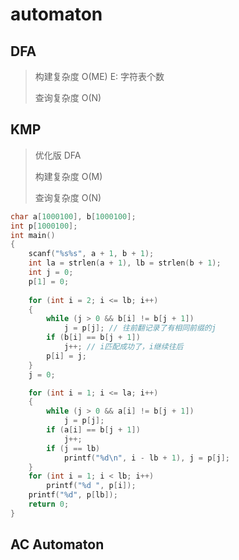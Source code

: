 # automaton

## DFA

> 构建复杂度 O(ME) E: 字符表个数
>
> 查询复杂度 O(N)

## KMP

> 优化版 DFA
>
> 构建复杂度 O(M)
>
> 查询复杂度 O(N)

```c++
char a[1000100], b[1000100];
int p[1000100];
int main()
{
    scanf("%s%s", a + 1, b + 1);
    int la = strlen(a + 1), lb = strlen(b + 1);
    int j = 0;
    p[1] = 0;
    
    for (int i = 2; i <= lb; i++)
    {
        while (j > 0 && b[i] != b[j + 1])
            j = p[j]; // 往前翻记录了有相同前缀的j
        if (b[i] == b[j + 1])
            j++; // i匹配成功了，i继续往后
        p[i] = j;
    }
    j = 0;

    for (int i = 1; i <= la; i++)
    {
        while (j > 0 && a[i] != b[j + 1])
            j = p[j];
        if (a[i] == b[j + 1])
            j++;
        if (j == lb)
            printf("%d\n", i - lb + 1), j = p[j];
    }
    for (int i = 1; i < lb; i++)
        printf("%d ", p[i]);
    printf("%d", p[lb]);
    return 0;
}
```



## AC Automaton

